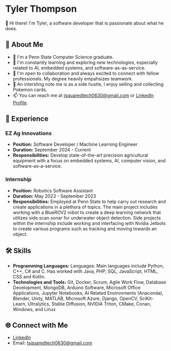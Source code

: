 # Tyler Thompson

👋 Hi there! I'm Tyler, a software developer that is passionate about what he does.

## 🚀 About Me

- 🔭 I'm a Penn State Computer Science graduate. 
- 🌱 I'm constantly learning and exploring new technologies, especially related to AI, embedded systems, and software-as-as-service.
- 👯 I'm open to collaboration and always excited to connect with fellow professionals. My degree heavily empahsizes teamwork.
- 🛒 An intersting note me is as a side hustle, I enjoy selling and collecting Pokemon cards.
- 📫 You can reach me at tsquaredtech0630@gmail.com or [LinkedIn Profile](https://www.linkedin.com/in/tyler-thompson-52056623b/).

## 💼 Experience

### EZ Ag Innovations
- **Position:**  Software Developer / Machine Learning Engineer
- **Duration:** September 2024 - Current
- **Responsibilities:** Develop state-of-the-art precision agricultural equipment with a focus on embedded systems, AI, computer vision, and software-as-a-service.

### Internship
- **Position:** Robotics Software Assistant
- **Duration:** May 2023 - September 2023
- **Responsibilities:** Employed at Penn State to help carry out research and create applications in a plethora of topics. The main project includes working with a BlueROV2 robot to create a deep learning network that utilizes side scan sonar for underwater object detection. Side projects within the internship include working and interfacing with Nvidia Jetbots to create various programs such as tracking and moving towards an object.

## 🛠️ Skills
- **Programming Languages:** Languages: Main languages include Python, C++, C# and C. Has worked with Java, PHP, SQL, JavaScript, HTML, CSS and Kotlin.
- **Technologies and Tools:** Git, Docker, Scrum, Agile Work Flow, Database Development, MongoDB, Arduino Software, Microsoft Office Applications, Jupyter Notebooks, AI Related Environments (Anaconda), Blender, Unity, MATLAB, Microsoft Azure, Django, OpenCV, SciKit-Learn, Ultralytics, Stable Diffusion, NVIDIA Triton, CMake, Conan, Windows, and Linux

## 🌐 Connect with Me
- [LinkedIn](https://www.linkedin.com/in/tyler-thompson-52056623b/)
- Email: tsquaredtech0630@gmail.com
